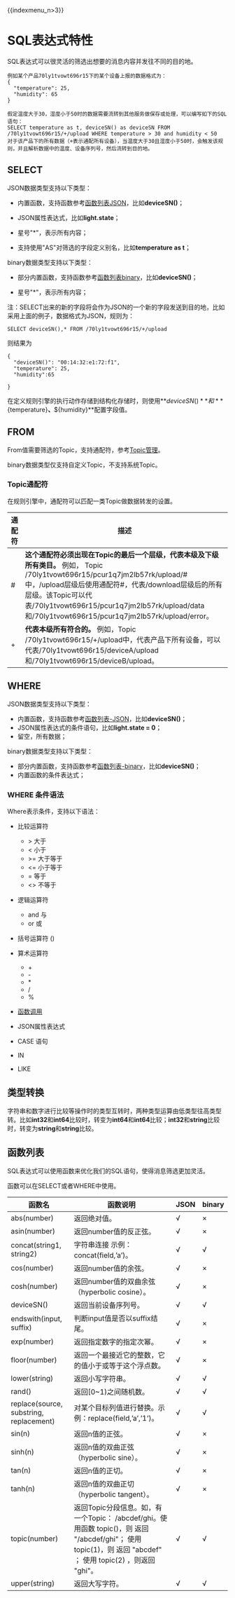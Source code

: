 {{indexmenu_n>3}}

# SQL表达式特性
SQL表达式可以很灵活的筛选出想要的消息内容并发往不同的目的地。

```
例如某个产品70ly1tvowt696r15下的某个设备上报的数据格式为：
{
  "temperature": 25,
  "humidity": 65
}

假定温度大于30，湿度小于50时的数据需要流转到其他服务做保存或处理，可以编写如下的SQL语句：
SELECT temperature as t, deviceSN() as deviceSN FROM /70ly1tvowt696r15/+/upload WHERE temperature > 30 and humidity < 50
对于该产品下的所有数据（+表示通配所有设备），当温度大于30且湿度小于50时，会触发该规则，并且解析数据中的温度、设备序列号，然后流转到目的地。
```

## SELECT
JSON数据类型支持以下类型：

- 内置函数，支持函数参考[函数列表JSON](#函数列表)，比如**deviceSN()**；

- JSON属性表达式，比如**light.state**；

- 星号"\*"，表示所有内容；

- 支持使用"AS"对筛选的字段定义别名，比如**temperature as t**；




binary数据类型支持以下类型：

- 部分内置函数，支持函数参考[函数列表binary](#函数列表)，比如**deviceSN()**；

- 星号"\*"，表示所有内容；


注：SELECT出来的新的字段将会作为JSON的一个新的字段发送到目的地，比如采用上面的例子，数据格式为JSON，规则为：

```
SELECT deviceSN(),* FROM /70ly1tvowt696r15/+/upload
```
则结果为
```
{
  "deviceSN()": "00:14:32:e1:72:f1",
  "temperature": 25,
  "humidity":65
  
}
```
在定义规则引擎的执行动作存储到结构化存储时，则使用**${deviceSN()}**和**${temperature}**、**${humidity}**配置字段值。


## FROM
From值需要筛选的Topic，支持通配符，参考[Topic管理](../console_guide/product_device/topic)。

binary数据类型仅支持自定义Topic，不支持系统Topic。

### Topic通配符
在规则引擎中，通配符可以匹配一类Topic做数据转发的设置。


|通配符 |描述 |
|---|---|
|# | **这个通配符必须出现在Topic的最后一个层级，代表本级及下级所有类目。** 例如， Topic /70ly1tvowt696r15/pcur1q7jm2lb57rk/upload/#中，/upload层级后使用通配符#，代表/download层级后的所有层级。该Topic可以代表/70ly1tvowt696r15/pcur1q7jm2lb57rk/upload/data和/70ly1tvowt696r15/pcur1q7jm2lb57rk/upload/error。  |
|+ | **代表本级所有符合的。** 例如，Topic /70ly1tvowt696r15/+/upload中，代表产品下所有设备，可以代表/70ly1tvowt696r15/deviceA/upload和/70ly1tvowt696r15/deviceB/upload。  |

## WHERE
JSON数据类型支持以下类型：

- 内置函数，支持函数参考[函数列表-JSON](#函数列表)，比如**deviceSN()**；
- JSON属性表达式的条件语句，比如**light.state = 0**；
- 留空，所有数据；



binary数据类型支持以下类型：

- 部分内置函数，支持函数参考[函数列表-binary](#函数列表)，比如**deviceSN()**；
- 内置函数的条件表达式；

### WHERE 条件语法
Where表示条件，支持以下语法：

*   比较运算符
    -   \>   大于
    -   <    小于
    -   \>=  大于等于
    -   \<=   小于等于
    -   =    等于
    -   <>   不等于
  
*   逻辑运算符
    -   and  与
    -   or   或
  
*   括号运算符 ()
*   算术运算符
    -   \+
    -   \-
    -   \*
    -   /
    -   %
*   [函数调用](函数列表)
*   JSON属性表达式
*   CASE 语句
*   IN
*   LIKE


## 类型转换
字符串和数字进行比较等操作时的类型互转时，两种类型运算由低类型往高类型转。比如**int32**和**int64**比较时，转变为**int64**和**int64**比较；**int32**和**string**比较时，转变为**string**和**string**比较。


## 函数列表
SQL表达式可以使用函数来优化我们的SQL语句，使得消息筛选更加灵活。

函数可以在SELECT或者WHERE中使用。

| 函数名|函数说明|JSON |binary|
|---|---|---|---|
|abs(number)	|返回绝对值。|√|×|
|asin(number)	|返回number值的反正弦。|√|×|
|concat(string1, string2)	|字符串连接  示例：concat(field,’a’)。|√|√|
|cos(number)	|返回number值的余弦。|√|×|
|cosh(number)	|返回number值的双曲余弦（hyperbolic cosine）。|√|×|
|deviceSN()	    |返回当前设备序列号。|√|√|
|endswith(input, suffix)	|判断input值是否以suffix结尾。|√|×|
|exp(number)	|返回指定数字的指定次幂。|√|×|
|floor(number)	|返回一个最接近它的整数，它的值小于或等于这个浮点数。|√|×|
|lower(string)	|返回小写字符串。|√|√|
|rand()	|返回[0~1)之间随机数。|√|√|
|replace(source, substring, replacement)|对某个目标列值进行替换。示例：replace(field,’a’,’1’)。|√|√|
|sin(n)	    |返回n值的正弦。|√|×|
|sinh(n)	|返回n值的双曲正弦（hyperbolic sine）。|√|×|
|tan(n)	    |返回n值的正切。|√|×|
|tanh(n)	|返回n值的双曲正切（hyperbolic tangent）。|√|×|
|topic(number)	 |返回Topic分段信息。如，有一个Topic： /abcdef/ghi。使用函数 topic()，则 返回 "/abcdef/ghi"； 使用 topic(1)，则 返回 "abcdef" ； 使用 topic(2) ，则返回 "ghi"。|√|√|
|upper(string)	|返回大写字符。|√|√|
